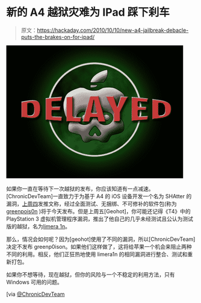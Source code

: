 # 新的 A4 越狱灾难为 IPad 踩下刹车

> 原文：<https://hackaday.com/2010/10/10/new-a4-jailbreak-debacle-puts-the-brakes-on-for-ipad/>

![](img/95f89027e06e36159e960c4f7bdd34bf.png "greenpois0n")

如果你一直在等待下一次越狱的发布，你应该知道有一点减速。[ChronicDevTeam]一直致力于为基于 A4 的 iOS 设备开发一个名为 SHAtter 的漏洞，[上周四](http://twitter.com/#!/chronicdevteam/status/26682936459)发推文称，经过全面测试、无捆绑、不可修补的软件包(称为 [greenpois0n](http://greenpois0n.com/) )将于今天发布。但是上周五[Geohot]，你可能还记得《T4》中的 PlayStation 3 虚拟机管理程序漏洞，推出了他自己的几乎未经测试且公认为测试版的越狱，名为[limera 1n](http://limera1n.com/)。

那么，情况会如何呢？因为[geohot]使用了不同的漏洞，所以[ChronicDevTeam]决定不发布 greenp0ison。如果他们这样做了，这将给苹果一个机会来阻止两种不同的利用。相反，他们正狂热地使用 limera1n 的相同漏洞进行整合、测试和重新打包。

如果你不想等待，现在越狱，但你的风险与一个不稳定的利用方法，只有 Windows 可用的问题。

[via [@ChronicDevTeam](http://twitter.com/#!/chronicdevteam)
